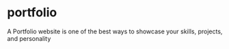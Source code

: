 # portfolio
A Portfolio website is one of the best ways to showcase your skills, projects, and personality
